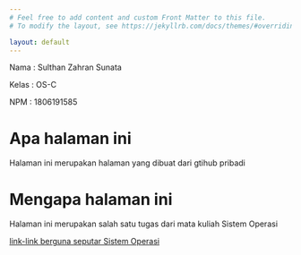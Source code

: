 ```yaml
---
# Feel free to add content and custom Front Matter to this file.
# To modify the layout, see https://jekyllrb.com/docs/themes/#overriding-theme-defaults

layout: default
---
```

<p>Nama     : Sulthan Zahran Sunata</p>
<p>Kelas    : OS-C</p>
<p>NPM      : 1806191585</p>

<h1>Apa halaman ini</h1>
<p>Halaman ini merupakan halaman yang dibuat dari gtihub pribadi</p>

<h1>Mengapa halaman ini</h1>
<p>Halaman ini merupakan salah satu tugas dari mata kuliah Sistem Operasi</p>

<div>    
    <a href="URLs/">link-link berguna seputar Sistem Operasi</a>
</div>
